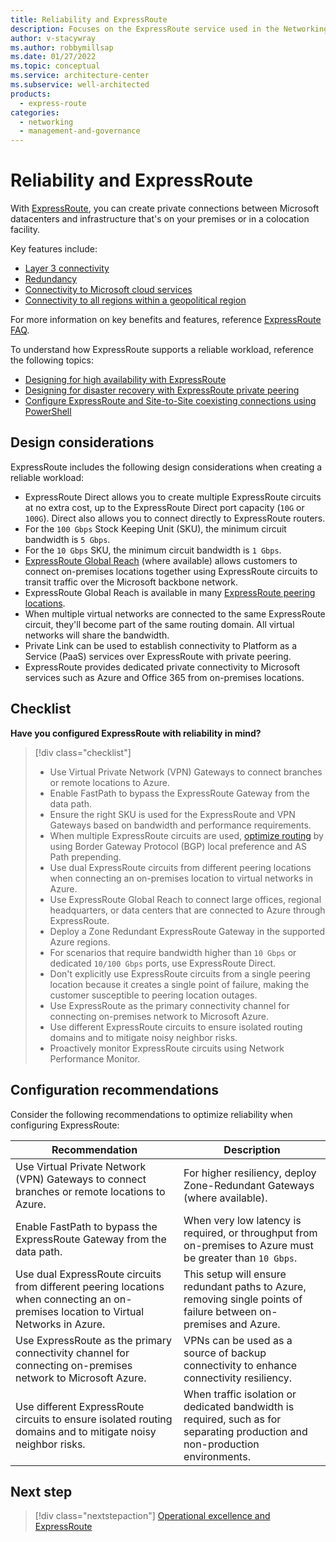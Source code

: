 ```yaml
---
title: Reliability and ExpressRoute
description: Focuses on the ExpressRoute service used in the Networking solution to provide best-practice, design considerations, and configuration recommendations related to Reliability.
author: v-stacywray
ms.author: robbymillsap
ms.date: 01/27/2022
ms.topic: conceptual
ms.service: architecture-center
ms.subservice: well-architected
products:
  - express-route
categories:
  - networking
  - management-and-governance
---
```


# Reliability and ExpressRoute

With [ExpressRoute](/azure/expressroute/), you can create private connections between Microsoft datacenters and infrastructure that's on your premises or in a colocation facility.

Key features include:

- [Layer 3 connectivity](/azure/expressroute/expressroute-introduction#layer-3-connectivity)
- [Redundancy](/azure/expressroute/expressroute-introduction#redundancy)
- [Connectivity to Microsoft cloud services](/azure/expressroute/expressroute-introduction#connectivity-to-microsoft-cloud-services)
- [Connectivity to all regions within a geopolitical region](/azure/expressroute/expressroute-introduction#connectivity-to-all-regions-within-a-geopolitical-region)

For more information on key benefits and features, reference [ExpressRoute FAQ](/azure/expressroute/expressroute-faqs).

To understand how ExpressRoute supports a reliable workload, reference the following topics:

- [Designing for high availability with ExpressRoute](/azure/expressroute/designing-for-high-availability-with-expressroute)
- [Designing for disaster recovery with ExpressRoute private peering](/azure/expressroute/designing-for-disaster-recovery-with-expressroute-privatepeering)
- [Configure ExpressRoute and Site-to-Site coexisting connections using PowerShell](/azure/expressroute/expressroute-howto-coexist-resource-manager)

## Design considerations

ExpressRoute includes the following design considerations when creating a reliable workload:

- ExpressRoute Direct allows you to create multiple ExpressRoute circuits at no extra cost, up to the ExpressRoute Direct port capacity (`10G` or `100G`). Direct also allows you to connect directly to ExpressRoute routers.
- For the `100 Gbps` Stock Keeping Unit (SKU), the minimum circuit bandwidth is `5 Gbps`.
- For the `10 Gbps` SKU, the minimum circuit bandwidth is `1 Gbps`.
- [ExpressRoute Global Reach](/azure/expressroute/expressroute-global-reach) (where available) allows customers to connect on-premises locations together using ExpressRoute circuits to transit traffic over the Microsoft backbone network.
- ExpressRoute Global Reach is available in many [ExpressRoute peering locations](/azure/expressroute/expressroute-global-reach#availability).
- When multiple virtual networks are connected to the same ExpressRoute circuit, they'll become part of the same routing domain. All virtual networks will share the bandwidth.
- Private Link can be used to establish connectivity to Platform as a Service (PaaS) services over ExpressRoute with private peering.
- ExpressRoute provides dedicated private connectivity to Microsoft services such as Azure and Office 365 from on-premises locations.

## Checklist

**Have you configured ExpressRoute with reliability in mind?**

> [!div class="checklist"]
> - Use Virtual Private Network (VPN) Gateways to connect branches or remote locations to Azure.
> - Enable FastPath to bypass the ExpressRoute Gateway from the data path.
> - Ensure the right SKU is used for the ExpressRoute and VPN Gateways based on bandwidth and performance requirements.
> - When multiple ExpressRoute circuits are used, [optimize routing](/azure/expressroute/expressroute-optimize-routing) by using Border Gateway Protocol (BGP) local preference and AS Path prepending.
> - Use dual ExpressRoute circuits from different peering locations when connecting an on-premises location to virtual networks in Azure.
> - Use ExpressRoute Global Reach to connect large offices, regional headquarters, or data centers that are connected to Azure through ExpressRoute.
> - Deploy a Zone Redundant ExpressRoute Gateway in the supported Azure regions.
> - For scenarios that require bandwidth higher than `10 Gbps` or dedicated `10/100 Gbps` ports, use ExpressRoute Direct.
> - Don't explicitly use ExpressRoute circuits from a single peering location because it creates a single point of failure, making the customer susceptible to peering location outages.
> - Use ExpressRoute as the primary connectivity channel for connecting on-premises network to Microsoft Azure.
> - Use different ExpressRoute circuits to ensure isolated routing domains and to mitigate noisy neighbor risks.
> - Proactively monitor ExpressRoute circuits using Network Performance Monitor.

## Configuration recommendations

Consider the following recommendations to optimize reliability when configuring ExpressRoute:

|Recommendation|Description|
|--------------|-----------|
|Use Virtual Private Network (VPN) Gateways to connect branches or remote locations to Azure.|For higher resiliency, deploy Zone-Redundant Gateways (where available).|
|Enable FastPath to bypass the ExpressRoute Gateway from the data path.|When very low latency is required, or throughput from on-premises to Azure must be greater than `10 Gbps`.|
|Use dual ExpressRoute circuits from different peering locations when connecting an on-premises location to Virtual Networks in Azure.|This setup will ensure redundant paths to Azure, removing single points of failure between on-premises and Azure.|
|Use ExpressRoute as the primary connectivity channel for connecting on-premises network to Microsoft Azure.|VPNs can be used as a source of backup connectivity to enhance connectivity resiliency.|
|Use different ExpressRoute circuits to ensure isolated routing domains and to mitigate noisy neighbor risks.|When traffic isolation or dedicated bandwidth is required, such as for separating production and non-production environments.|

## Next step

> [!div class="nextstepaction"]
> [Operational excellence and ExpressRoute](operational-excellence.md)
